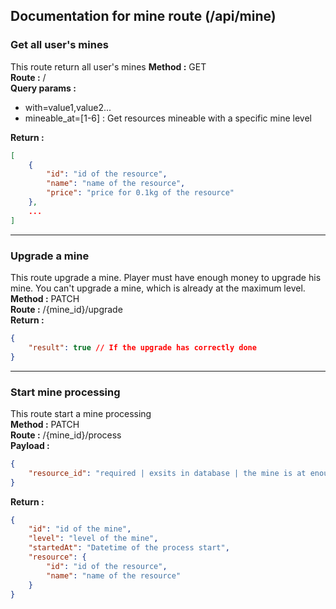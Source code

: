 ## Documentation for mine route (/api/mine)

### Get all user's mines
This route return all user's mines
**Method :** GET  
**Route :** /  
**Query params :**
- with=value1,value2...
- mineable_at=[1-6] : Get resources mineable with a specific mine level

**Return :**  
```json
[
    {
        "id": "id of the resource",
        "name": "name of the resource",
        "price": "price for 0.1kg of the resource"
    },
    ...
]
```
---
### Upgrade a mine
This route upgrade a mine. Player must have enough money to upgrade his mine. You can't upgrade a mine, which is already at the maximum level.  
**Method :** PATCH  
**Route :** /{mine_id}/upgrade  
**Return :**
```json
{
    "result": true // If the upgrade has correctly done
}
```
---
### Start mine processing
This route start a mine processing  
**Method :** PATCH  
**Route :** /{mine_id}/process  
**Payload :**
```json
{
    "resource_id": "required | exsits in database | the mine is at enough high level to mine this resource"
}
```
**Return :**
```json
{
    "id": "id of the mine",
    "level": "level of the mine",
    "startedAt": "Datetime of the process start",
    "resource": {
        "id": "id of the resource",
        "name": "name of the resource"
    }
}
```